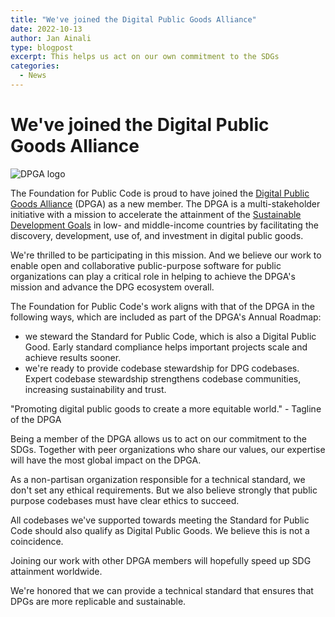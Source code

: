 ```yaml
---
title: "We've joined the Digital Public Goods Alliance"
date: 2022-10-13
author: Jan Ainali
type: blogpost
excerpt: This helps us act on our own commitment to the SDGs
categories:
  - News
---
```


# We've joined the Digital Public Goods Alliance

![DPGA logo]({{site.url}}/assets/DPGA.png)


The Foundation for Public Code is proud to have joined the [Digital Public Goods Alliance](https://digitalpublicgoods.net/) (DPGA) as a new member. The DPGA is a multi-stakeholder initiative with a mission to accelerate the attainment of the [Sustainable Development Goals](https://sdgs.un.org/goals) in low- and middle-income countries by facilitating the discovery, development, use of, and investment in digital public goods.

We're thrilled to be participating in this mission. And we believe our work to enable open and collaborative public-purpose software for public organizations can play a critical role in helping to achieve the DPGA's mission and advance the DPG ecosystem overall.

The Foundation for Public Code's work aligns with that of the DPGA in the following ways, which are included as part of the DPGA's Annual Roadmap:
* we steward the Standard for Public Code, which is also a Digital Public Good. Early standard compliance helps important projects scale and achieve results sooner.
* we're ready to provide codebase stewardship for DPG codebases. Expert codebase stewardship strengthens codebase communities, increasing sustainability and trust.

"Promoting digital public goods to create a more equitable world." - Tagline of the DPGA

Being a member of the DPGA allows us to act on our commitment to the SDGs. Together with peer organizations who share our values, our expertise will have the most global impact on the DPGA. 

As a non-partisan organization responsible for a technical standard, we don't set any ethical requirements. But we also believe strongly that public purpose codebases must have clear ethics to succeed. 

All codebases we've supported towards meeting the Standard for Public Code should also qualify as Digital Public Goods. We believe this is not a coincidence.

Joining our work with other DPGA members will hopefully speed up SDG attainment worldwide. 

We're honored that we can provide a technical standard that ensures that DPGs are more replicable and sustainable.




